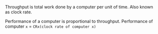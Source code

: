 Throughput is total work done by a computer per unit of time. Also known as clock rate.

Performance of a computer is proportional to throughput.
Performance of computer `x` = `CRx(clock rate of computer x)`
